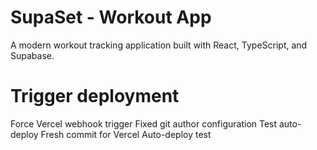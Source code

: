 # SupaSet - Workout App

A modern workout tracking application built with React, TypeScript, and Supabase.

<!-- Force deployment update -->

# Trigger deployment
Force Vercel webhook trigger
Fixed git author configuration
Test auto-deploy
Fresh commit for Vercel
Auto-deploy test

